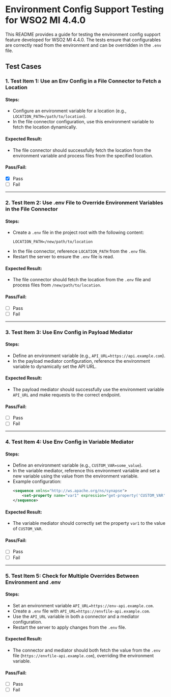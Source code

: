 # Environment Config Support Testing for WSO2 MI 4.4.0

This README provides a guide for testing the environment config support feature developed for WSO2 MI 4.4.0. The tests ensure that configurables are correctly read from the environment and can be overridden in the `.env` file.

## Test Cases

### 1. Test Item 1: Use an Env Config in a File Connector to Fetch a Location

#### Steps:
- Configure an environment variable for a location (e.g., `LOCATION_PATH=/path/to/location`).
- In the file connector configuration, use this environment variable to fetch the location dynamically.

#### Expected Result:
- The file connector should successfully fetch the location from the environment variable and process files from the specified location.

#### Pass/Fail: 
- [x] Pass
- [ ] Fail

---

### 2. Test Item 2: Use .env File to Override Environment Variables in the File Connector

#### Steps:
- Create a `.env` file in the project root with the following content:
  ```
  LOCATION_PATH=/new/path/to/location
  ```
- In the file connector, reference `LOCATION_PATH` from the `.env` file.
- Restart the server to ensure the `.env` file is read.

#### Expected Result:
- The file connector should fetch the location from the `.env` file and process files from `/new/path/to/location`.

#### Pass/Fail: 
- [ ] Pass
- [ ] Fail

---

### 3. Test Item 3: Use Env Config in Payload Mediator

#### Steps:
- Define an environment variable (e.g., `API_URL=https://api.example.com`).
- In the payload mediator configuration, reference the environment variable to dynamically set the API URL.

#### Expected Result:
- The payload mediator should successfully use the environment variable `API_URL` and make requests to the correct endpoint.

#### Pass/Fail: 
- [ ] Pass
- [ ] Fail

---

### 4. Test Item 4: Use Env Config in Variable Mediator

#### Steps:
- Define an environment variable (e.g., `CUSTOM_VAR=some_value`).
- In the variable mediator, reference this environment variable and set a new variable using the value from the environment variable.
- Example configuration:
  ```xml
  <sequence xmlns="http://ws.apache.org/ns/synapse">
      <set-property name="var1" expression="get-property('CUSTOM_VAR')"/>
  </sequence>
  ```
  
#### Expected Result:
- The variable mediator should correctly set the property `var1` to the value of `CUSTOM_VAR`.

#### Pass/Fail: 
- [ ] Pass
- [ ] Fail

---

### 5. Test Item 5: Check for Multiple Overrides Between Environment and .env

#### Steps:
- Set an environment variable `API_URL=https://env-api.example.com`.
- Create a `.env` file with `API_URL=https://envfile-api.example.com`.
- Use the `API_URL` variable in both a connector and a mediator configuration.
- Restart the server to apply changes from the `.env` file.

#### Expected Result:
- The connector and mediator should both fetch the value from the `.env` file (`https://envfile-api.example.com`), overriding the environment variable.

#### Pass/Fail: 
- [ ] Pass
- [ ] Fail
